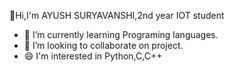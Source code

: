 👋Hi,I'm AYUSH SURYAVANSHI,2nd year IOT student
- 🌱 I’m currently learning Programing languages.
- 👯 I’m looking to collaborate on project.
- 😄 I'm interested in Python,C,C++
